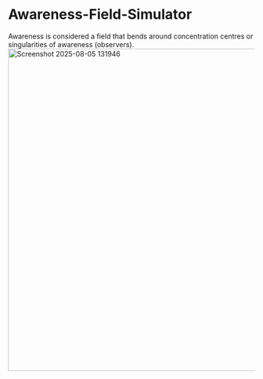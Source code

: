 # Awareness-Field-Simulator
Awareness is considered a field that bends around concentration centres or singularities of awareness (observers).
<img width="649" height="657" alt="Screenshot 2025-08-05 131946" src="https://github.com/user-attachments/assets/d86bb7d2-7ca2-4d3f-8679-b787efa4aeeb" />
